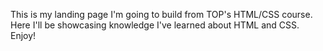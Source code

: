 This is my landing page I'm going to build from TOP's HTML/CSS course. Here I'll be showcasing knowledge I've learned about HTML and CSS. Enjoy!